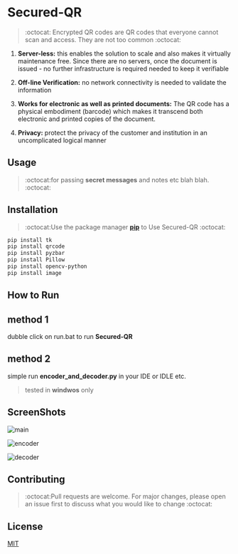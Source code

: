 # Secured-QR
>:octocat:
Encrypted QR codes are QR codes that everyone cannot scan and access. 
They are not too common :octocat:
1. **Server-less:** this enables the solution to scale and also makes it virtually maintenance free. Since there are no servers, once the document is issued - no further infrastructure is required needed to keep it verifiable

2. **Off-line Verification:**  no network connectivity is needed to validate the information
3. **Works for electronic as well as printed documents:** The QR code has a physical embodiment (barcode) which makes it transcend both electronic and printed copies of the document.
4. **Privacy:** protect the privacy of the customer and institution in an uncomplicated logical manner

## Usage
>:octocat:for passing **secret messages** and notes etc blah blah. :octocat:


## Installation

>:octocat:Use the package manager **[pip](https://pip.pypa.io/en/stable/)** to Use Secured-QR :octocat:
```bash
pip install tk
pip install qrcode
pip install pyzbar
pip install Pillow
pip install opencv-python
pip install image
```


## How to Run

## method 1
dubble click on run.bat to run **Secured-QR**
## method 2
simple run **encoder_and_decoder.py** in your IDE or IDLE etc.
>tested in **windwos** only



## ScreenShots

![main](https://user-images.githubusercontent.com/71174208/120092455-85a97b80-c130-11eb-9ad6-f0eb9d7a7df2.png)

![encoder](https://user-images.githubusercontent.com/71174208/120078172-bd320c80-c0cb-11eb-9770-eb972bcf2724.png)

![decoder](https://user-images.githubusercontent.com/71174208/120078178-c3c08400-c0cb-11eb-91d2-055ac441f62f.png)




## Contributing
>:octocat:Pull requests are welcome. For major changes, please open an issue first to discuss what you would like to change :octocat:



## License
[MIT](https://choosealicense.com/licenses/mit/)
